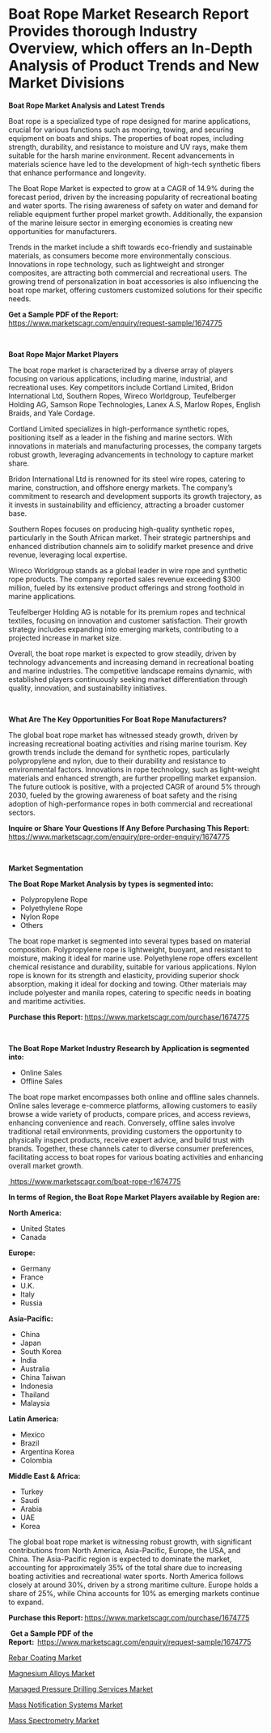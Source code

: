 <p><h1>Boat Rope Market Research Report Provides thorough Industry Overview, which offers an In-Depth Analysis of Product Trends and New Market Divisions</h1></p><p><strong>Boat Rope Market Analysis and Latest Trends</strong></p>
<p><p>Boat rope is a specialized type of rope designed for marine applications, crucial for various functions such as mooring, towing, and securing equipment on boats and ships. The properties of boat ropes, including strength, durability, and resistance to moisture and UV rays, make them suitable for the harsh marine environment. Recent advancements in materials science have led to the development of high-tech synthetic fibers that enhance performance and longevity.</p><p>The Boat Rope Market is expected to grow at a CAGR of 14.9% during the forecast period, driven by the increasing popularity of recreational boating and water sports. The rising awareness of safety on water and demand for reliable equipment further propel market growth. Additionally, the expansion of the marine leisure sector in emerging economies is creating new opportunities for manufacturers.</p><p>Trends in the market include a shift towards eco-friendly and sustainable materials, as consumers become more environmentally conscious. Innovations in rope technology, such as lightweight and stronger composites, are attracting both commercial and recreational users. The growing trend of personalization in boat accessories is also influencing the boat rope market, offering customers customized solutions for their specific needs.</p></p>
<p><strong>Get a Sample PDF of the Report:&nbsp;</strong> <a href="https://www.marketscagr.com/enquiry/request-sample/1674775?utm_campaign=1474&utm_medium=2&utm_source=Github&utm_content=ia&utm_term=10102024&utm_id=boat-rope">https://www.marketscagr.com/enquiry/request-sample/1674775</a></p>
<p>&nbsp;</p>
<p><strong>Boat Rope Major Market Players</strong></p>
<p><p>The boat rope market is characterized by a diverse array of players focusing on various applications, including marine, industrial, and recreational uses. Key competitors include Cortland Limited, Bridon International Ltd, Southern Ropes, Wireco Worldgroup, Teufelberger Holding AG, Samson Rope Technologies, Lanex A.S, Marlow Ropes, English Braids, and Yale Cordage. </p><p>Cortland Limited specializes in high-performance synthetic ropes, positioning itself as a leader in the fishing and marine sectors. With innovations in materials and manufacturing processes, the company targets robust growth, leveraging advancements in technology to capture market share.</p><p>Bridon International Ltd is renowned for its steel wire ropes, catering to marine, construction, and offshore energy markets. The company’s commitment to research and development supports its growth trajectory, as it invests in sustainability and efficiency, attracting a broader customer base.</p><p>Southern Ropes focuses on producing high-quality synthetic ropes, particularly in the South African market. Their strategic partnerships and enhanced distribution channels aim to solidify market presence and drive revenue, leveraging local expertise.</p><p>Wireco Worldgroup stands as a global leader in wire rope and synthetic rope products. The company reported sales revenue exceeding $300 million, fueled by its extensive product offerings and strong foothold in marine applications.</p><p>Teufelberger Holding AG is notable for its premium ropes and technical textiles, focusing on innovation and customer satisfaction. Their growth strategy includes expanding into emerging markets, contributing to a projected increase in market size.</p><p>Overall, the boat rope market is expected to grow steadily, driven by technology advancements and increasing demand in recreational boating and marine industries. The competitive landscape remains dynamic, with established players continuously seeking market differentiation through quality, innovation, and sustainability initiatives.</p></p>
<p>&nbsp;</p>
<p><strong>What Are The Key Opportunities For Boat Rope Manufacturers?</strong></p>
<p><p>The global boat rope market has witnessed steady growth, driven by increasing recreational boating activities and rising marine tourism. Key growth trends include the demand for synthetic ropes, particularly polypropylene and nylon, due to their durability and resistance to environmental factors. Innovations in rope technology, such as light-weight materials and enhanced strength, are further propelling market expansion. The future outlook is positive, with a projected CAGR of around 5% through 2030, fueled by the growing awareness of boat safety and the rising adoption of high-performance ropes in both commercial and recreational sectors.</p></p>
<p><strong>Inquire or Share Your Questions If Any Before Purchasing This Report:</strong> <a href="https://www.marketscagr.com/enquiry/pre-order-enquiry/1674775?utm_campaign=1474&utm_medium=2&utm_source=Github&utm_content=ia&utm_term=10102024&utm_id=boat-rope">https://www.marketscagr.com/enquiry/pre-order-enquiry/1674775</a></p>
<p>&nbsp;</p>
<p><strong>Market Segmentation</strong></p>
<p><strong>The Boat Rope Market Analysis by types is segmented into:</strong></p>
<p><ul><li>Polypropylene Rope</li><li>Polyethylene Rope</li><li>Nylon Rope</li><li>Others</li></ul></p>
<p><p>The boat rope market is segmented into several types based on material composition. Polypropylene rope is lightweight, buoyant, and resistant to moisture, making it ideal for marine use. Polyethylene rope offers excellent chemical resistance and durability, suitable for various applications. Nylon rope is known for its strength and elasticity, providing superior shock absorption, making it ideal for docking and towing. Other materials may include polyester and manila ropes, catering to specific needs in boating and maritime activities.</p></p>
<p><strong>Purchase this Report:&nbsp;</strong><a href="https://www.marketscagr.com/purchase/1674775?utm_campaign=1474&utm_medium=2&utm_source=Github&utm_content=ia&utm_term=10102024&utm_id=boat-rope">https://www.marketscagr.com/purchase/1674775</a></p>
<p>&nbsp;</p>
<p><strong>The Boat Rope Market Industry Research by Application is segmented into:</strong></p>
<p><ul><li>Online Sales</li><li>Offline Sales</li></ul></p>
<p><p>The boat rope market encompasses both online and offline sales channels. Online sales leverage e-commerce platforms, allowing customers to easily browse a wide variety of products, compare prices, and access reviews, enhancing convenience and reach. Conversely, offline sales involve traditional retail environments, providing customers the opportunity to physically inspect products, receive expert advice, and build trust with brands. Together, these channels cater to diverse consumer preferences, facilitating access to boat ropes for various boating activities and enhancing overall market growth.</p></p>
<p><a href="https://www.marketscagr.com/boat-rope-r1674775?utm_campaign=1474&utm_medium=2&utm_source=Github&utm_content=ia&utm_term=10102024&utm_id=boat-rope">&nbsp;https://www.marketscagr.com/boat-rope-r1674775</a></p>
<p><strong>In terms of Region, the Boat Rope Market Players available by Region are:</strong></p>
<p>
    <p> <strong> North America: </strong>
        <ul>
            <li>United States</li>
            <li>Canada</li>
        </ul>
        </p> 
    <p> <strong> Europe: </strong>
        <ul>
            <li>Germany</li>
            <li>France</li>
            <li>U.K.</li>
            <li>Italy</li>
            <li>Russia</li>
        </ul>
        </p> 
    <p> <strong> Asia-Pacific: </strong>
        <ul>
            <li>China</li>
            <li>Japan</li>
            <li>South Korea</li>
            <li>India</li>
            <li>Australia</li>
            <li>China Taiwan</li>
            <li>Indonesia</li>
            <li>Thailand</li>
            <li>Malaysia</li>
        </ul>
        </p> 
    <p> <strong> Latin America: </strong>
        <ul>
            <li>Mexico</li>
            <li>Brazil</li>
            <li>Argentina Korea</li>
            <li>Colombia</li>
        </ul>
        </p> 
    <p> <strong> Middle East & Africa: </strong>
        <ul>
            <li>Turkey</li>
            <li>Saudi</li>
            <li>Arabia</li>
            <li>UAE</li>
            <li>Korea</li>
        </ul>
    </p>
    </p>
<p><p>The global boat rope market is witnessing robust growth, with significant contributions from North America, Asia-Pacific, Europe, the USA, and China. The Asia-Pacific region is expected to dominate the market, accounting for approximately 35% of the total share due to increasing boating activities and recreational water sports. North America follows closely at around 30%, driven by a strong maritime culture. Europe holds a share of 25%, while China accounts for 10% as emerging markets continue to expand.</p></p>
<p><strong>Purchase this Report: </strong><a href="https://www.marketscagr.com/purchase/1674775?utm_campaign=1474&utm_medium=2&utm_source=Github&utm_content=ia&utm_term=10102024&utm_id=boat-rope">https://www.marketscagr.com/purchase/1674775</a></p>
<p>&nbsp;<strong>Get a Sample PDF of the Report:&nbsp;&nbsp;</strong><a href="https://www.marketscagr.com/enquiry/request-sample/1674775?utm_campaign=1474&utm_medium=2&utm_source=Github&utm_content=ia&utm_term=10102024&utm_id=boat-rope">https://www.marketscagr.com/enquiry/request-sample/1674775</a></p>
<p><strong></strong></p>
<p><p><a href="https://github.com/FosterFahey91/Market-Research-Report-List-1/blob/main/rebar-coating-market.md?utm_campaign=1474&utm_medium=2&utm_source=Github&utm_content=ia&utm_term=10102024&utm_id=boat-rope">Rebar Coating Market</a></p><p><a href="https://www.linkedin.com/pulse/magnesium-alloys-market-shifts-strategic-analysis-2024-2031-drq4f?utm_campaign=1474&utm_medium=2&utm_source=Github&utm_content=ia&utm_term=10102024&utm_id=boat-rope">Magnesium Alloys Market</a></p><p><a href="https://www.linkedin.com/pulse/global-managed-pressure-drilling-services-market-trends-forecasts-pfpme?utm_campaign=1474&utm_medium=2&utm_source=Github&utm_content=ia&utm_term=10102024&utm_id=boat-rope">Managed Pressure Drilling Services Market</a></p><p><a href="https://www.linkedin.com/pulse/mass-notification-systems-market-research-report-exploring-size-asyoe?utm_campaign=1474&utm_medium=2&utm_source=Github&utm_content=ia&utm_term=10102024&utm_id=boat-rope">Mass Notification Systems Market</a></p><p><a href="https://www.linkedin.com/pulse/market-forecasting-change-global-mass-spectrometry-dynamics-ldyqe?utm_campaign=1474&utm_medium=2&utm_source=Github&utm_content=ia&utm_term=10102024&utm_id=boat-rope">Mass Spectrometry Market</a></p></p>